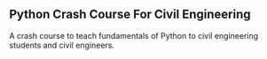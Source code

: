 ## Python Crash Course For Civil Engineering

A crash course to teach fundamentals of Python to civil engineering students and civil engineers.
 
